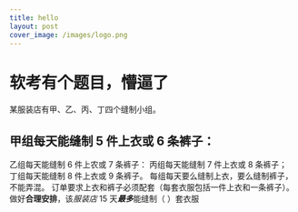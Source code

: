```yaml
---
title: hello
layout: post
cover_image: /images/logo.png
---
```


# 软考有个题目，懵逼了
某服装店有甲、乙、丙、丁四个缝制小组。


## 甲组每天能缝制 5 件上衣或 6 条裤子：
乙组每天能缝制 6 件上农或 7 条裤子：
丙组每天能缝制 7 件上衣或 8 条裤子；
丁组每天能缝制 8 件上衣或 9 条裤子。
每组每天要么缝制上衣，要么缝制裤子，不能弄混。
订单要求上衣和裤子必须配套（每套衣服包括一件上衣和一条裤子）。
做好**合理安排**，该*服装店* 15 天***最多***能缝制（ ）套衣服
